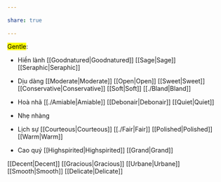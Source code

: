 ---  
share: true  
---  
<mark class="hltr-violet-periwinkle">Gentle</mark>:  
- Hiền lành [[Goodnatured|Goodnatured]] [[Sage|Sage]] [[Seraphic|Seraphic]]  
- Dịu dàng [[Moderate|Moderate]] [[Open|Open]] [[Sweet|Sweet]] [[Conservative|Conservative]] [[Soft|Soft]] [[./Bland|Bland]]  
- Hoà nhã [[./Amiable|Amiable]] [[Debonair|Debonair]] [[Quiet|Quiet]]  
- Nhẹ nhàng  
- Lịch sự [[Courteous|Courteous]] [[./Fair|Fair]] [[Polished|Polished]] [[Warm|Warm]]  
- Cao quý [[Highspirited|Highspirited]] [[Grand|Grand]]  
[[Decent|Decent]] [[Gracious|Gracious]] [[Urbane|Urbane]] [[Smooth|Smooth]] [[Delicate|Delicate]]